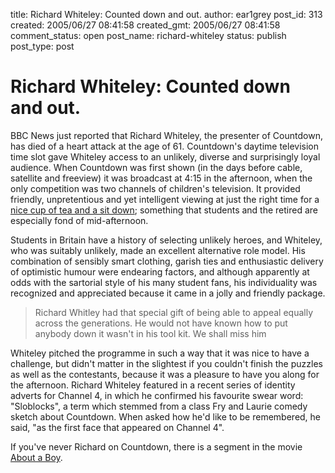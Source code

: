title: Richard Whiteley: Counted down and out.
author: ear1grey
post_id: 313
created: 2005/06/27 08:41:58
created_gmt: 2005/06/27 08:41:58
comment_status: open
post_name: richard-whiteley
status: publish
post_type: post

# Richard Whiteley: Counted down and out.

BBC News just reported that Richard Whiteley, the presenter of Countdown, has died of a heart attack at the age of 61. Countdown's daytime television time slot gave Whiteley access to an unlikely, diverse and surprisingly loyal audience. When Countdown was first shown (in the days before cable, satellite and freeview) it was broadcast at 4:15 in the afternoon, when the only competition was two channels of children's television. It provided friendly, unpretentious and yet intelligent viewing at just the right time for a <a href="http://www.nicecupofteaandasitdown.com">nice cup of tea and a sit down</a>; something that students and the retired are especially fond of mid-afternoon.

Students in Britain have a history of selecting unlikely heroes, and Whiteley, who was suitably unlikely, made an excellent alternative role model. His combination of sensibly smart clothing, garish ties and enthusiastic delivery of optimistic humour were endearing factors, and although apparently at odds with the sartorial style of his many student fans, his individuality was recognized and appreciated because it came in a jolly and friendly package.

> Richard Whitley had that special gift of being able to appeal equally across the generations. He would not have known how to put anybody down it wasn't in his tool kit. We shall miss him

Whiteley pitched the programme in such a way that it was nice to have a challenge, but didn't matter in the slightest if you couldn't finish the puzzles as well as the contestants, because it was a pleasure to have you along for the afternoon. Richard Whiteley featured in a recent series of identity adverts for Channel 4, in which he confirmed his favourite swear word: "Sloblocks", a term which stemmed from a class Fry and Laurie comedy sketch about Countdown. When asked how he'd like to be remembered, he said, "as the first face that appeared on Channel 4".

If you've never Richard on Countdown, there is a segment in the movie <a href="http://www.amazon.co.uk/exec/obidos/ASIN/B000063W20/boakesorg-20/202-9025423-1327858">About a Boy</a>.
